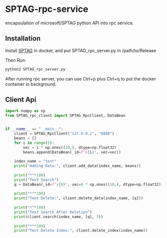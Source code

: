 # SPTAG-rpc-service
encapsulation of microsoft/SPTAG python API into rpc service.

## Installation
Install [SPTAG](https://github.com/microsoft/SPTAG/) in docker, and put SPTAG_rpc_server.py in /path/to/Release

Then Run:
```bash
python3 SPTAG_rpc_server.py
```

After running rpc server, you can use Ctrl+p plus Ctrl+q to put the docker container in background.

## Client Api
```python
import numpy as np
from SPTAG_rpc_client import SPTAG_RpcClient, DataBean


if __name__ == "__main__":
    client = SPTAG_RpcClient("127.0.0.1", "8888")
    beans = []
    for i in range(5):
        vec = i * np.ones((10,), dtype=np.float32)
        beans.append(DataBean(_id=f"s{i}", vec=vec))
    
    index_name = "test"
    print("Adding Data:", client.add_data(index_name, beans))
    
    print("*"*100)
    print("Test Search")
    q = DataBean(_id=f"s{0}", vec=0 * np.ones((10,), dtype=np.float32))
    
    print("*"*100)
    print("Test Delete:", client.delete_data(index_name, [q]))
    
    print("*"*100)
    print("Test Search After Deletion")
    print(client.search(index_name, [q], 3))
    
    print("*"*100)
    print("Test Delete Index:", client.delete_index(index_name))

```
